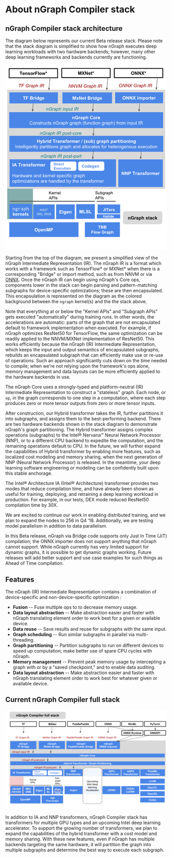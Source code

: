About nGraph Compiler stack
===========================

nGraph Compiler stack architecture
----------------------------------

The diagram below represents our current Beta release stack. Please note 
that the stack diagram is simplified to show how nGraph executes deep 
learning workloads with two hardware backends; however, many other 
deep learning frameworks and backends currently are functioning.

![](doc/sphinx/source/graphics/stackngrknl.png)


Starting from the top of the diagram, we present a simplified view of 
the nGraph Intermediate Representation (IR). The nGraph IR is a format 
which works with a framework such as TensorFlow\* or MXNet\* when there 
is a corresponding "Bridge" or import method, such as from NNVM or via 
[ONNX](http://onnx.ai). Once the nGraph IR can begin using nGraph's 
Core ops, components lower in the stack can begin parsing and 
pattern-matching subgraphs for device-specific optimizations; these 
are then encapsulated. This encapsulation is represented on the diagram 
as the colored background between the `ngraph` kernel(s) and the the 
stack above.

Note that everything at or below the "Kernel APIs" and "Subgraph 
APIs" gets executed "automatically" during training runs. In other 
words, the accelerations are automatic: parts of the graph that 
are not encapsulated default to framework implementation when 
executed. For example, if nGraph optimizes ResNet50 for TensorFlow, 
the same optimization can be readily applied to the NNVM/MXNet 
implementation of ResNet50. This works efficiently because the 
nGraph (IR) Intermediate Representation, which keeps the input 
and output semantics of encapsulated subgraphs, rebuilds an 
encapsulated subgraph that can efficiently make use or re-use 
of operations. Such an approach significantly cuts down on the 
time needed to compile; when we're not relying upon the framework's 
ops alone, memory management and data layouts can be more efficiently 
applied to the hardware backends in use.

The nGraph Core uses a strongly-typed and platform-neutral (IR) 
Intermediate Representation to construct a "stateless" graph. 
Each node, or `op`, in the graph corresponds to one step in 
a computation, where each step produces zero or more tensor 
outputs from zero or more tensor inputs.

After construction, our Hybrid transformer takes the IR, further 
partitions it into subgraphs, and assigns them to the best-performing 
backend. There are two hardware backends shown in the stack diagram 
to demonstrate nGraph's graph partitioning. The Hybrid transformer 
assigns complex operations (subgraphs) to the Intel® Nervana™ Neural 
Network Processor (NNP), or to a different CPU backend to expedite 
the computation, and the remaining operations default to CPU. In the 
future, we will further expand the capabilities of Hybrid transformer 
by enabling more features, such as localized cost modeling and memory 
sharing, when the next generation of NNP (Neural Network Processor) 
is released. In the meantime, your deep learning software engineering 
or modeling can be confidently built upon this stable anchorage.

The Intel® Architecture IA (Intel® Architecture) transformer provides 
two modes that reduce compilation time, and have already been shown 
as useful for training, deploying, and retraining a deep learning 
workload in production. For example, in our tests, DEX mode reduced 
ResNet50 compilation time by 30X.

We are excited to continue our work in enabling distributed training, 
and we plan to expand the nodes to 256 in Q4 ‘18. Additionally, we 
are testing model parallelism in addition to data parallelism.

In this Beta release, nGraph via Bridge code supports only Just In 
Time (JiT) compilation; the ONNX importer does not support anything 
that nGraph cannot support. While nGraph currently has very limited 
support for dynamic graphs, it is possible to get dynamic graphs 
working. Future releases will add better support and use case 
examples for such things as Ahead of Time compilation.

Features
--------

The nGraph (IR) Intermediate Representation contains a combination 
of device-specific and non-device-specific optimization :

-   **Fusion** -- Fuse multiple ops to to decrease memory usage.
-   **Data layout abstraction** -- Make abstraction easier and faster 
    with nGraph translating element order to work best for a given or 
    available device.
-   **Data reuse** -- Save results and reuse for subgraphs with the 
    same input.
-   **Graph scheduling** -- Run similar subgraphs in parallel via 
    multi-threading.
-   **Graph partitioning** -- Partition subgraphs to run on different 
    devices to speed up computation; make better use of spare CPU cycles 
    with nGraph.
-   **Memory management** -- Prevent peak memory usage by intercepting 
    a graph with or by a "saved checkpoint," and to enable data auditing.
-   **Data layout abstraction** -- Make abstraction easier and faster 
    with nGraph translating element order to work best for whatever given 
    or available device.


Current nGraph Compiler full stack
----------------------------------

![](doc/sphinx/source/graphics/full-ngstck.png)


In addition to IA and NNP transformers, nGraph Compiler stack has transformers
for multiple GPU types and an upcoming Intel deep learning accelerator. To 
support the growing number of transformers, we plan to expand the capabilities 
of the hybrid transformer with a cost model and memory sharing. With these new 
features, even if nGraph has multiple backends targeting the same hardware, it 
will partition the graph into multiple subgraphs and determine the best way to 
execute each subgraph.   
